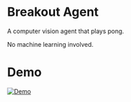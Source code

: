# Breakout Agent

A computer vision agent that plays pong.

No machine learning involved.


# Demo

[![Demo](https://img.youtube.com/vi/5rey72DvmZU/0.jpg)](https://youtu.be/5rey72DvmZU)
